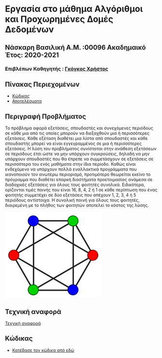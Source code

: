# Εργασία στο μάθημα Αλγόριθμοι και Προχωρημένες Δομές Δεδομένων
**Νάσκαρη Βασιλική**
**Α.Μ. :00096**
**Ακαδημαικό Έτος: 2020-2021**
---
### Eπιβλέπων Καθηγητής : [Γκόγκος Χρήστος](https://github.com/chgogos)
## Πίνακας Περιεχομένων
* [Κώδικας](https://github.com/vasilikinaskari/00096_aadd_ett/blob/main/README.md#%CE%BA%CF%8E%CE%B4%CE%B9%CE%BA%CE%B1%CF%82) 
* [Αποτελέσματα]()



## Περιγραφή Προβλήματος 
Το πρόβλημα αφορά εξετάσεις, σπουδαστές και συνεχόμενες περιόδους σε κάθε μια από τις οποίες μπορούν να διεξαχθούν μια ή περισσότερες εξετάσεις. Κάθε εξέταση διαθέτει μια λίστα από σπουδαστές και κάθε σπουδαστής μπορεί να είναι εγγεγραμμένος σε μια ή περισσότερες εξετάσεις. Η λύση του προβλήματος συνίσταται στην ανάθεση εξετάσεων σε περιόδους έτσι
ώστε να μην υπάρχουν συγκρούσεις, δηλαδή να μην υπάρχουν σπουδαστές που θα έπρεπε να συμμετάσχουν σε εξετάσεις σε περισσότερα του ενός μαθήματα στην ίδια περίοδο. Καθώς είναι
ενδεχόμενο να υπάρχουν πολλά εναλλακτικά προγράμματα που ικανοποιούν τον ανωτέρω περιορισμό, προτιμότερο θεωρείται εκείνο το πρόγραμμα που διαθέτει επαρκή διαστήματα προετοιμασίας ανάμεσα σε διαδοχικές εξετάσεις για όλους τους φοιτητές συνολικά. Ειδικότερα, ορίζονται τιμές ποινής που είναι 16, 8, 4, 2 ή 1 σε κάθε περίπτωση που ένας φοιτητής συμμετέχει σε δύο εξετάσεις που απέχουν 1, 2, 3, 4 ή 5 περιόδους αντίστοιχα. Η συνολική ποινή για όλους τους φοιτητές, διαιρεμένη με το πλήθος των φοιτητών αποτελεί το κόστος της λύσης.


![GitHub Logo](https://github.com/vasilikinaskari/00096_aadd_ett/blob/main/320px-3-coloringEx.svg.png)

## Τεχνική αναφορά 
  [Τεχνική αναφορά]()
## Κώδικας 
* [Κατέβασε τον κώδικα από εδώ]()
